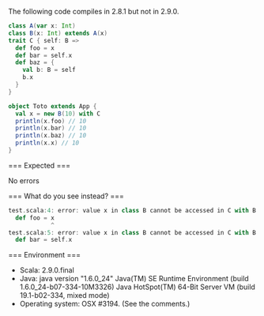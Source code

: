 The following code compiles in 2.8.1 but not in 2.9.0.
```scala
class A(var x: Int)
class B(x: Int) extends A(x)
trait C { self: B => 
  def foo = x 
  def bar = self.x 
  def baz = {
    val b: B = self
    b.x
  }
}

object Toto extends App {
  val x = new B(10) with C
  println(x.foo) // 10
  println(x.bar) // 10
  println(x.baz) // 10
  println(x.x) // 10
}

```



=== Expected ===

No errors

=== What do you see instead? ===
```scala
test.scala:4: error: value x in class B cannot be accessed in C with B
  def foo = x 
            ^
test.scala:5: error: value x in class B cannot be accessed in C with B
  def bar = self.x 

```


=== Environment ===
  - Scala: 2.9.0.final
  - Java: java version "1.6.0_24" Java(TM) SE Runtime Environment (build 1.6.0_24-b07-334-10M3326) Java HotSpot(TM) 64-Bit Server VM (build 19.1-b02-334, mixed mode)
  - Operating system: OSX
#3194.  (See the comments.)
